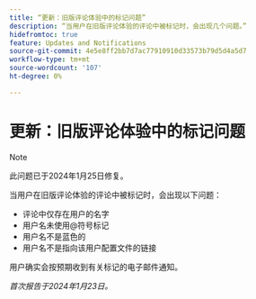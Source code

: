 ```yaml
---
title: “更新：旧版评论体验中的标记问题”
description: “当用户在旧版评论体验的评论中被标记时，会出现几个问题。”
hidefromtoc: true
feature: Updates and Notifications
source-git-commit: 4e5e8ff2bb7d7ac77910910d33573b79d5d4a5d7
workflow-type: tm+mt
source-wordcount: '107'
ht-degree: 0%

---
```



# 更新：旧版评论体验中的标记问题

>[!NOTE]
>
>此问题已于2024年1月25日修复。

当用户在旧版评论体验的评论中被标记时，会出现以下问题：

* 评论中仅存在用户的名字
* 用户名未使用@符号标记
* 用户名不是蓝色的
* 用户名不是指向该用户配置文件的链接

用户确实会按预期收到有关标记的电子邮件通知。

_首次报告于2024年1月23日。_
